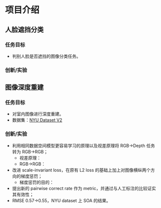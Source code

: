 # 项目介绍
## 人脸遮挡分类
### 任务目标
- 判别人脸是否遮挡的图像分类任务。
### 创新/实验
## 图像深度重建
### 任务目标
- 对室内图像进行深度重建。
- 数据集：[NYU Dataset V2](https://cs.nyu.edu/~silberman/datasets/nyu_depth_v2.html)
### 创新/实验
- 利用相同数据空间模型更容易学习的原理以及视差原理将 RGB->Depth 任务转为 RGB->RGB；
    - 视差原理：
    - RGB->RGB：
- 改进 scale-invariant loss，在原有 L2 loss 的基础上加上对图像横纵两个方向的梯度惩罚；
    - 梯度惩罚的目的：
- 提出新的 pairwise correct rate 作为 metric，并通过与人工标注的比较证实其有效性；
- RMSE 0.57->0.55，NYU dataset 上 SOA 的结果。
